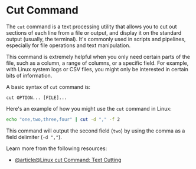 # Cut Command

The `cut` command is a text processing utility that allows you to cut out sections of each line from a file or output, and display it on the standard output (usually, the terminal). It's commonly used in scripts and pipelines, especially for file operations and text manipulation.

This command is extremely helpful when you only need certain parts of the file, such as a column, a range of columns, or a specific field. For example, with Linux system logs or CSV files, you might only be interested in certain bits of information.

A basic syntax of `cut` command is:

```
cut OPTION... [FILE]...
```

Here's an example of how you might use the `cut` command in Linux:

```bash
echo "one,two,three,four" | cut -d "," -f 2
```

This command will output the second field (`two`) by using the comma as a field delimiter (`-d ","`).

Learn more from the following resources:

- [@article@Linux cut Command: Text Cutting](https://labex.io/tutorials/linux-linux-cut-command-text-cutting-219187)